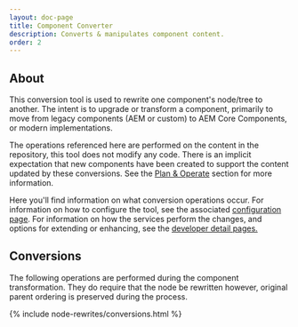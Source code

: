 ```yaml
---
layout: doc-page
title: Component Converter
description: Converts & manipulates component content.
order: 2
---
```


## About


This conversion tool is used to rewrite one component's node/tree to another. The intent is to upgrade or transform a component, primarily to move from legacy components (AEM or custom) to AEM Core Components, or modern implementations. 

The operations referenced here are performed on the content in the repository, this tool does not modify any code. There is an implicit expectation that new components have been created to support the content updated by these conversions. See the <a href="{{ site.baseurl }}/pages/plan-operate.html">Plan & Operate</a> section for more information.

Here you'll find information on what conversion operations occur. For information on how to configure the tool, see the associated <a href="{{ site.baseurl }}/pages/configuration/component.html">configuration page</a>. For information on how the services perform the changes, and options for extending or enhancing, see the <a href="{{ site.baseurl }}/pages/development.html">developer detail pages.</a>


## Conversions

The following operations are performed during the component transformation. They do require that the node be rewritten however, original parent ordering is preserved during the process.

{% include node-rewrites/conversions.html %}
